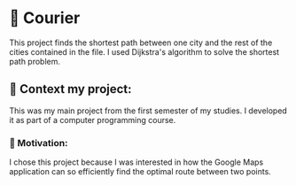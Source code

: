 # :truck: Courier  	

This project finds the shortest path between one city and the rest of the cities contained in the file.
I used Dijkstra's algorithm to solve the shortest path problem.

## :speech_balloon: Context my project:
This was my main project from the first semester of my studies.
I developed it as part of a computer programming course.

### :blue_heart: Motivation:
I chose this project because I was interested in how the Google Maps application can so efficiently find the optimal route between two points.



